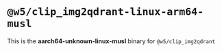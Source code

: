 # `@w5/clip_img2qdrant-linux-arm64-musl`

This is the **aarch64-unknown-linux-musl** binary for `@w5/clip_img2qdrant`
